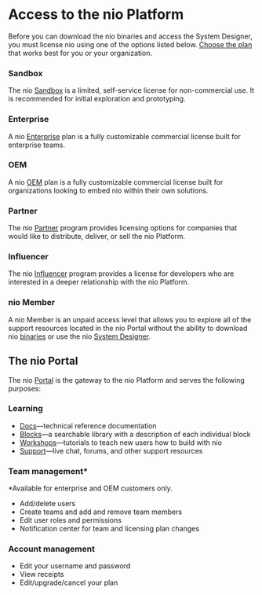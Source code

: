 # Access to the nio Platform

Before you can download the nio binaries and access the System Designer, you must license nio using one of the options listed below. [Choose the plan](https://niolabs.com/licensing) that works best for you or your organization.

### Sandbox
The nio [Sandbox](https://niolabs.com/licensing) is a limited, self-service license for non-commercial use. It is recommended for initial exploration and prototyping.

### Enterprise
A nio [Enterprise](https://niolabs.com/licensing) plan is a fully customizable commercial license built for enterprise teams.

### OEM
A nio [OEM](https://niolabs.com/licensing) plan is a fully customizable commercial license built for organizations looking to embed nio within their own solutions.

### Partner
The nio [Partner](https://niolabs.com/partner#pgc-3993-7-0) program provides licensing options for companies that would like to distribute, deliver, or sell the nio Platform.

### Influencer
The nio [Influencer](https://niolabs.com/licensing) program  provides a license for developers who are interested in a deeper relationship with the nio Platform.

### nio Member
A nio Member is an unpaid access level that allows you to explore all of the support resources located in the nio Portal without the ability to download nio [binaries](/binaries) or use the nio [System Designer](/system-designer).

## The nio Portal
The nio [Portal](https://app.n.io) is the gateway to the nio Platform and serves the following purposes:

### Learning
- [Docs](https://docs.n.io/)—technical reference documentation
- [Blocks](https://blocks.n.io/)—a searchable library with a description of each individual block
- [Workshops](https://workshops.n.io/)—tutorials to teach new users how to build with nio
- [Support](https://app.n.io/support/)—live chat, forums, and other support resources

### Team management\*
\*Available for enterprise and OEM customers only.
- Add/delete users
- Create teams and add and remove team members
- Edit user roles and permissions
- Notification center for team and licensing plan changes

### Account management
- Edit your username and password
- View receipts
- Edit/upgrade/cancel your plan
